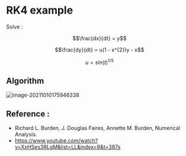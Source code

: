 # RK4 example


Solve : 

$$\frac{dx}{dt} = y$$

$$\frac{dy}{dt} = u(1 - x^{2})y - x$$

$$u = sin(t)^{1/5}$$



## Algorithm



![image-20211010175946338](C:\Users\jacko\AppData\Roaming\Typora\typora-user-images\image-20211010175946338.png)



## Reference : 

- Richard L. Burden, J. Douglas Faires, Annette M. Burden, Numerical Analysis.
- https://www.youtube.com/watch?v=XxHSes3RLgM&list=LL&index=8&t=387s
